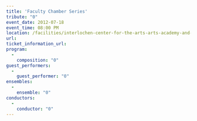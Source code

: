 ```yaml
---
title: 'Faculty Chamber Series'
tribute: "0"
event_date: 2012-07-18
event_time: 08:00 PM
location: /facilities/interlochen-center-for-the-arts-arts-academy-and-camp
url: 
ticket_information_url: 
program: 
  -
    composition: "0"
guest_performers: 
  -
    guest_performer: "0"
ensembles: 
  -
    ensemble: "0"
conductors: 
  -
    conductor: "0"
---
```

